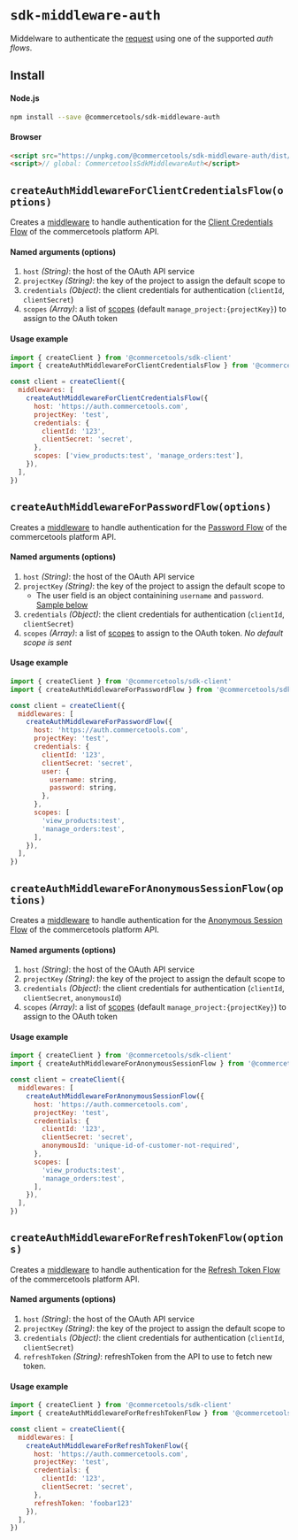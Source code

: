 # `sdk-middleware-auth`
Middelware to authenticate the [request](/sdk/Glossary.md#clientrequest) using one of the supported _auth flows_.

## Install

#### Node.js
```bash
npm install --save @commercetools/sdk-middleware-auth
```

#### Browser
```html
<script src="https://unpkg.com/@commercetools/sdk-middleware-auth/dist/commercetools-sdk-middleware-auth.umd.min.js"></script>
<script>// global: CommercetoolsSdkMiddlewareAuth</script>
```

## `createAuthMiddlewareForClientCredentialsFlow(options)`

Creates a [middleware](/sdk/Glossary.md#middleware) to handle authentication for the [Client Credentials Flow](http://dev.commercetools.com/http-api-authorization.html#client-credentials-flow) of the commercetools platform API.

#### Named arguments (options)

1. `host` *(String)*: the host of the OAuth API service
2. `projectKey` *(String)*: the key of the project to assign the default scope to
3. `credentials` *(Object)*: the client credentials for authentication (`clientId`, `clientSecret`)
4. `scopes` *(Array)*: a list of [scopes](http://dev.commercetools.com/http-api-authorization.html#scopes) (default `manage_project:{projectKey}`) to assign to the OAuth token


#### Usage example

```js
import { createClient } from '@commercetools/sdk-client'
import { createAuthMiddlewareForClientCredentialsFlow } from '@commercetools/sdk-middleware-auth'

const client = createClient({
  middlewares: [
    createAuthMiddlewareForClientCredentialsFlow({
      host: 'https://auth.commercetools.com',
      projectKey: 'test',
      credentials: {
        clientId: '123',
        clientSecret: 'secret',
      },
      scopes: ['view_products:test', 'manage_orders:test'],
    }),
  ],
})
```

## `createAuthMiddlewareForPasswordFlow(options)`

Creates a [middleware](/sdk/Glossary.md#middleware) to handle authentication for the [Password Flow](http://dev.commercetools.com/http-api-authorization.html#password-flow) of the commercetools platform API.

#### Named arguments (options)

1. `host` *(String)*: the host of the OAuth API service
2. `projectKey` *(String)*: the key of the project to assign the default scope to
   - The user field is an object containining `username` and `password`. [Sample below](#usage-example)
3. `credentials` *(Object)*: the client credentials for authentication (`clientId`, `clientSecret`)
4. `scopes` *(Array)*: a list of [scopes](http://dev.commercetools.com/http-api-authorization.html#scopes) to assign to the OAuth token. _No default scope is sent_


#### Usage example

```js
import { createClient } from '@commercetools/sdk-client'
import { createAuthMiddlewareForPasswordFlow } from '@commercetools/sdk-middleware-auth'

const client = createClient({
  middlewares: [
    createAuthMiddlewareForPasswordFlow({
      host: 'https://auth.commercetools.com',
      projectKey: 'test',
      credentials: {
        clientId: '123',
        clientSecret: 'secret',
        user: {
          username: string,
          password: string,
        },
      },
      scopes: [
        'view_products:test',
        'manage_orders:test',
      ],
    }),
  ],
})
```

## `createAuthMiddlewareForAnonymousSessionFlow(options)`

Creates a [middleware](/sdk/Glossary.md#middleware) to handle authentication for the [Anonymous Session Flow](http://dev.commercetools.com/http-api-authorization.html#tokens-for-anonymous-sessions) of the commercetools platform API.

#### Named arguments (options)

1. `host` *(String)*: the host of the OAuth API service
2. `projectKey` *(String)*: the key of the project to assign the default scope to
3. `credentials` *(Object)*: the client credentials for authentication (`clientId`, `clientSecret`, `anonymousId`)
4. `scopes` *(Array)*: a list of [scopes](http://dev.commercetools.com/http-api-authorization.html#scopes) (default `manage_project:{projectKey}`) to assign to the OAuth token


#### Usage example

```js
import { createClient } from '@commercetools/sdk-client'
import { createAuthMiddlewareForAnonymousSessionFlow } from '@commercetools/sdk-middleware-auth'

const client = createClient({
  middlewares: [
    createAuthMiddlewareForAnonymousSessionFlow({
      host: 'https://auth.commercetools.com',
      projectKey: 'test',
      credentials: {
        clientId: '123',
        clientSecret: 'secret',
        anonymousId: 'unique-id-of-customer-not-required',
      },
      scopes: [
        'view_products:test',
        'manage_orders:test',
      ],
    }),
  ],
})
```

## `createAuthMiddlewareForRefreshTokenFlow(options)`

Creates a [middleware](/sdk/Glossary.md#middleware) to handle authentication for the [Refresh Token Flow](http://dev.commercetools.com/http-api-authorization.html#refresh-token-flow) of the commercetools platform API.

#### Named arguments (options)

1. `host` *(String)*: the host of the OAuth API service
2. `projectKey` *(String)*: the key of the project to assign the default scope to
3. `credentials` *(Object)*: the client credentials for authentication (`clientId`, `clientSecret`)
4. `refreshToken` *(String)*: refreshToken from the API to use to fetch new token.


#### Usage example

```js
import { createClient } from '@commercetools/sdk-client'
import { createAuthMiddlewareForRefreshTokenFlow } from '@commercetools/sdk-middleware-auth'

const client = createClient({
  middlewares: [
    createAuthMiddlewareForRefreshTokenFlow({
      host: 'https://auth.commercetools.com',
      projectKey: 'test',
      credentials: {
        clientId: '123',
        clientSecret: 'secret',
      },
      refreshToken: 'foobar123'
    }),
  ],
})
```
